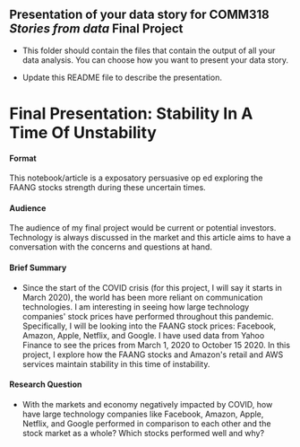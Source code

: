 ## Presentation of your data story for COMM318 _Stories from data_ Final Project

* This folder should contain the files that contain the output of all your data analysis. You can choose how you want to present your data story.


* Update this README file to describe the presentation.

# Final Presentation: Stability In A Time Of Unstability

#### Format
This notebook/article is a exposatory persuasive op ed exploring the FAANG stocks strength during these uncertain times. 

#### Audience
The audience of my final project would be current or potential investors. Technology is always discussed in the market and this article aims to have a conversation with the concerns and questions at hand.

#### Brief Summary 
* Since the start of the COVID crisis (for this project, I will say it starts in March 2020), the world has been more reliant on communication technologies. I am interesting in seeing how large technology companies' stock prices have performed throughout this pandemic. Specifically, I will be looking into the FAANG stock prices: Facebook, Amazon, Apple, Netflix, and Google. I have used data from Yahoo Finance to see the prices from March 1, 2020 to October 15 2020. In this project, I explore how the FAANG stocks and Amazon's retail and AWS services maintain stability in this time of instability.

#### Research Question
* With the markets and economy negatively impacted by COVID, how have large technology companies like Facebook, Amazon, Apple, Netflix, and Google performed in comparison to each other and the stock market as a whole? Which stocks performed well and why? 
